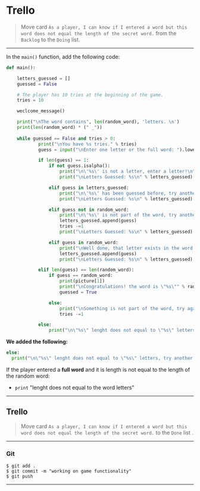 ﻿
# Trello
> Move card  `As a player, I can know if I entered a word but this word does not equal the length of the secret word.`  from the  `Backlog`  to the  `Doing`  list.

----------


In the `main()` function, add the following code:

```python
def main():

    letters_guessed = []
    guessed = False

    # The player has 10 tries at the beginning of the game. 
    tries = 10

    weclcome_message()

    print("\nThe word contains", len(random_word), 'letters. \n')
    print(len(random_word) * (" _"))
    
    while guessed == False and tries > 0:
            print("\nYou have %s tries." % tries)
            guess = input("\nEnter one letter or the full word: ").lower()

            if len(guess) == 1:
                if not guess.isalpha():
                    print("\n\'%s\' is not a letter, enter a letter!\n" % guess)
                    print("\nLetters Guessed: %s\n" % letters_guessed)

                elif guess in letters_guessed:
                    print("\n\'%s\' has been guessed before, try another letter.\n" % guess)
                    print("\nLetters Guessed: %s\n" % letters_guessed)

                elif guess not in random_word:
                    print("\n\'%s\' is not part of the word, try another letter.\n" % guess)
                    letters_guessed.append(guess)
                    tries -=1
                    print("\nLetters Guessed: %s\n" % letters_guessed)

                elif guess in random_word:
                    print("\nWell done, that letter exists in the word!\n")
                    letters_guessed.append(guess)
                    print("\nLetters Guessed: %s\n" % letters_guessed)

            elif len(guess) == len(random_word):
                if guess == random_word:
                    print(picture[1])
                    print("\nCongratulations! the word is \"%s\"" % random_word)
                    guessed = True

                else:
                    print("\nSomething is not part of the word, try again.\n")
                    tries -=1

            else:
                print("\n\"%s\" lenght does not equal to \"%s\" letters, try another!\n" % (guess,len(random_word)))
```


 **We added the following:**
 
```python
else:
  print("\n\"%s\" lenght does not equal to \"%s\" letters, try another!\n" % (guess,len(random_word)))
```


 If the player entered a **full word** and it is length is not equal to the length of the random word:
 - `print` "lenght does not equal to the word letters"

---
## Trello

> Move card  `As a player, I can know if I entered a word but this word does not equal the length of the secret word.`   to the `Done`  list .
> 
----------

### Git


```
$ git add .
$ git commit -m "working on game functionality"
$ git push
```

----------





